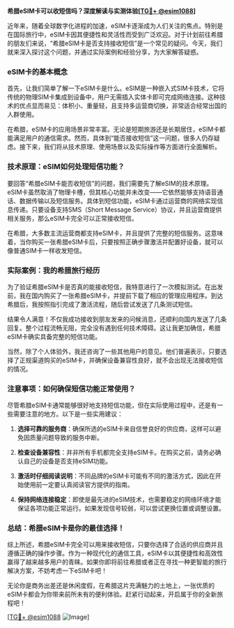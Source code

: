 **希腊eSIM卡可以收短信吗？深度解读与实测体验[[TG💪+ @esim1088](https://t.me/s/esim1088)]**

近年来，随着全球数字化进程的加速，eSIM卡逐渐成为人们关注的焦点。特别是在国际旅行中，eSIM卡因其便捷性和灵活性而受到广泛欢迎。对于计划前往希腊的朋友们来说，“希腊eSIM卡是否支持接收短信”是一个常见的疑问。今天，我们就来深入探讨这个问题，并通过实际案例和经验分享，为大家解答疑惑。

### eSIM卡的基本概念

首先，让我们简单了解一下eSIM卡是什么。eSIM是一种嵌入式SIM卡技术，它将传统的物理SIM卡集成到设备中，用户无需插入实体卡即可完成网络连接。这种技术的优点显而易见：体积小、重量轻，且支持多运营商切换，非常适合经常出国的人群使用。

在希腊，eSIM卡的应用场景非常丰富。无论是短期旅游还是长期居住，eSIM卡都能满足用户的通信需求。然而，具体到“能否接收短信”这一问题，很多人仍存疑虑。接下来，我们将从技术原理、使用场景以及实际操作等方面进行全面解析。

### 技术原理：eSIM如何处理短信功能？

要回答“希腊eSIM卡能否收短信”的问题，我们需要先了解eSIM的技术原理。eSIM卡虽然取消了物理卡槽，但其核心功能并未改变——它依然能够支持语音通话、数据传输以及短信服务。具体到短信功能，eSIM卡通过运营商的网络实现信息传递。只要设备支持SMS（Short Message Service）协议，并且运营商提供相关服务，那么eSIM卡完全可以正常接收短信。

在希腊，大多数主流运营商都支持eSIM卡，并且提供了完整的短信服务。这意味着，当你购买一张希腊eSIM卡后，只要按照正确步骤激活并配置好设备，就可以像普通SIM卡一样收发短信。

### 实际案例：我的希腊旅行经历

为了验证希腊eSIM卡是否真的能接收短信，我特意进行了一次模拟测试。在出发前，我在国内购买了一张希腊eSIM卡，并提前下载了相应的管理应用程序。到达希腊后，我按照指引完成了激活流程，随后尝试发送了几条测试短信。

结果令人满意！不仅我成功接收到朋友发来的问候消息，还顺利向国内发送了几条回复。整个过程流畅无阻，完全没有遇到任何技术障碍。这让我更加确信，希腊eSIM卡确实具备完整的短信功能。

当然，除了个人体验外，我还咨询了一些其他用户的意见。他们普遍表示，只要选择了正规渠道购买的eSIM卡，并确保设备兼容性良好，就不会出现无法接收短信的情况。

### 注意事项：如何确保短信功能正常使用？

尽管希腊eSIM卡通常能够很好地支持短信功能，但在实际使用过程中，还是有一些需要注意的地方。以下是一些实用建议：

1. **选择可靠的服务商**：确保所选的eSIM卡来自信誉良好的供应商，这样可以避免因质量问题导致的服务中断。
   
2. **检查设备兼容性**：并非所有手机都完全支持eSIM卡。在购买之前，请务必确认自己的设备是否支持eSIM功能。

3. **激活时仔细阅读说明**：不同品牌的eSIM卡可能有不同的激活方式，因此在开始使用前一定要认真阅读官方提供的指南。

4. **保持网络连接稳定**：即使是最先进的eSIM技术，也需要稳定的网络环境才能保证各项功能正常运行。如果发现信号较弱，可以尝试更换位置或调整设置。

### 总结：希腊eSIM卡是你的最佳选择！

综上所述，希腊eSIM卡完全可以用来接收短信，只要你选择了合适的供应商并且遵循正确的操作步骤。作为一种现代化的通信工具，eSIM卡以其便捷性和高效性赢得了越来越多用户的青睐。如果你即将前往希腊或者正在寻找一种更智能的旅行解决方案，不妨考虑一下eSIM卡吧！

无论你是商务出差还是休闲度假，在希腊这片充满魅力的土地上，一张优质的eSIM卡都会为你带来前所未有的便利体验。赶紧行动起来，开启属于你的全新旅程吧！

[[TG💪+ @esim1088](https://t.me/s/esim1088) ![Image](https://i.postimg.cc/4NQfJmqS/Snipaste-2025-05-13-00-14-12.png)]